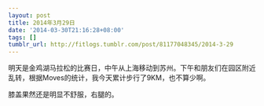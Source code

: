 ```yaml
---
layout: post
title: 2014年3月29日
date: '2014-03-30T21:16:28+08:00'
tags: []
tumblr_url: http://fitlogs.tumblr.com/post/81177048345/2014-3-29
---
```

明天是金鸡湖马拉松的比赛日，中午从上海移动到苏州。下午和朋友们在园区附近乱转，根据Moves的统计，我今天累计步行了9KM，也不算少啊。

膝盖果然还是明显不舒服，右腿的。
